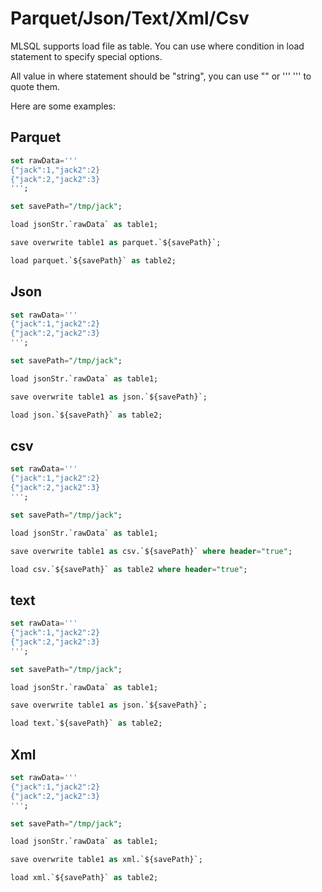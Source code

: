 # Parquet/Json/Text/Xml/Csv

MLSQL supports load file as table. You can use where condition in load statement to specify special
options. 

All value in where statement should be "string", you can use "" or ''' ''' to quote them.

Here are some examples:


## Parquet
```sql
set rawData=''' 
{"jack":1,"jack2":2}
{"jack":2,"jack2":3}
''';

set savePath="/tmp/jack";

load jsonStr.`rawData` as table1;

save overwrite table1 as parquet.`${savePath}`;

load parquet.`${savePath}` as table2;

```


## Json

```sql
set rawData=''' 
{"jack":1,"jack2":2}
{"jack":2,"jack2":3}
''';

set savePath="/tmp/jack";

load jsonStr.`rawData` as table1;

save overwrite table1 as json.`${savePath}`;

load json.`${savePath}` as table2;

```

## csv

```sql
set rawData=''' 
{"jack":1,"jack2":2}
{"jack":2,"jack2":3}
''';

set savePath="/tmp/jack";

load jsonStr.`rawData` as table1;

save overwrite table1 as csv.`${savePath}` where header="true";

load csv.`${savePath}` as table2 where header="true";

```


## text

```sql
set rawData=''' 
{"jack":1,"jack2":2}
{"jack":2,"jack2":3}
''';

set savePath="/tmp/jack";

load jsonStr.`rawData` as table1;

save overwrite table1 as json.`${savePath}`;

load text.`${savePath}` as table2;

```

## Xml

```sql
set rawData=''' 
{"jack":1,"jack2":2}
{"jack":2,"jack2":3}
''';

set savePath="/tmp/jack";

load jsonStr.`rawData` as table1;

save overwrite table1 as xml.`${savePath}`;

load xml.`${savePath}` as table2;

```
